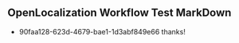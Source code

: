 ## OpenLocalization Workflow Test MarkDown
* 90faa128-623d-4679-bae1-1d3abf849e66 
thanks!<!--HONumber=Mar16_HO4-->
